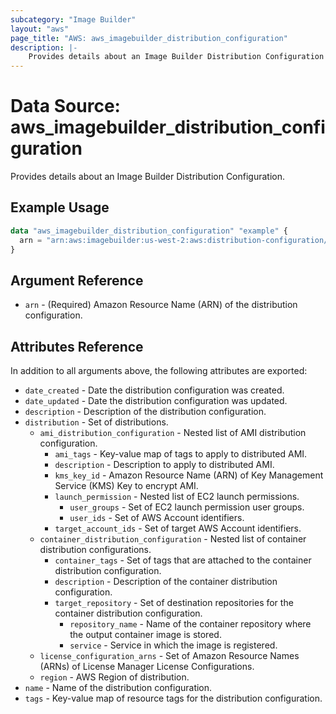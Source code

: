 ```yaml
---
subcategory: "Image Builder"
layout: "aws"
page_title: "AWS: aws_imagebuilder_distribution_configuration"
description: |-
    Provides details about an Image Builder Distribution Configuration
---
```


# Data Source: aws_imagebuilder_distribution_configuration

Provides details about an Image Builder Distribution Configuration.

## Example Usage

```terraform
data "aws_imagebuilder_distribution_configuration" "example" {
  arn = "arn:aws:imagebuilder:us-west-2:aws:distribution-configuration/example"
}
```

## Argument Reference

* `arn` - (Required) Amazon Resource Name (ARN) of the distribution configuration.

## Attributes Reference

In addition to all arguments above, the following attributes are exported:

* `date_created` - Date the distribution configuration was created.
* `date_updated` - Date the distribution configuration was updated.
* `description` - Description of the distribution configuration.
* `distribution` - Set of distributions.
    * `ami_distribution_configuration` - Nested list of AMI distribution configuration.
        * `ami_tags` - Key-value map of tags to apply to distributed AMI.
        * `description` - Description to apply to distributed AMI.
        * `kms_key_id` - Amazon Resource Name (ARN) of Key Management Service (KMS) Key to encrypt AMI.
        * `launch_permission` - Nested list of EC2 launch permissions.
            * `user_groups` - Set of EC2 launch permission user groups.
            * `user_ids` - Set of AWS Account identifiers.
        * `target_account_ids` - Set of target AWS Account identifiers.
    * `container_distribution_configuration` - Nested list of container distribution configurations.
        * `container_tags` - Set of tags that are attached to the container distribution configuration.
        * `description` - Description of the container distribution configuration.
        * `target_repository` - Set of destination repositories for the container distribution configuration.
            * `repository_name` - Name of the container repository where the output container image is stored.
            * `service` - Service in which the image is registered.
    * `license_configuration_arns` - Set of Amazon Resource Names (ARNs) of License Manager License Configurations.
    * `region` - AWS Region of distribution.
* `name` - Name of the distribution configuration.
* `tags` - Key-value map of resource tags for the distribution configuration.
